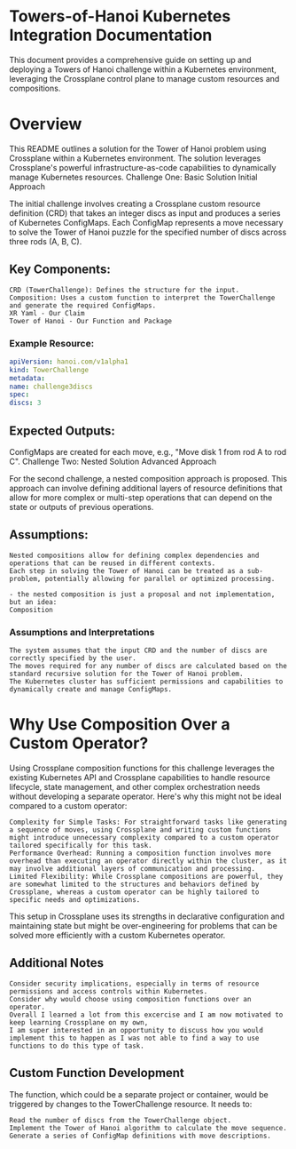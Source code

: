 # Towers-of-Hanoi Kubernetes Integration Documentation

This document provides a comprehensive guide on setting up and deploying a Towers of Hanoi challenge within a Kubernetes environment, leveraging the Crossplane control plane to manage custom resources and compositions.

# Overview

This README outlines a solution for the Tower of Hanoi problem using Crossplane within a Kubernetes environment. The solution leverages Crossplane's powerful infrastructure-as-code capabilities to dynamically manage Kubernetes resources.
Challenge One: Basic Solution
Initial Approach

The initial challenge involves creating a Crossplane custom resource definition (CRD) that takes an integer discs as input and produces a series of Kubernetes ConfigMaps. Each ConfigMap represents a move necessary to solve the Tower of Hanoi puzzle for the specified number of discs across three rods (A, B, C).

## Key Components:

    CRD (TowerChallenge): Defines the structure for the input.
    Composition: Uses a custom function to interpret the TowerChallenge and generate the required ConfigMaps.
    XR Yaml - Our Claim
    Tower of Hanoi - Our Function and Package

### Example Resource:

```yaml
apiVersion: hanoi.com/v1alpha1
kind: TowerChallenge
metadata:
name: challenge3discs
spec:
discs: 3
```

## Expected Outputs:

ConfigMaps are created for each move, e.g., "Move disk 1 from rod A to rod C".
Challenge Two: Nested Solution
Advanced Approach

For the second challenge, a nested composition approach is proposed. This approach can involve defining additional layers of resource definitions that allow for more complex or multi-step operations that can depend on the state or outputs of previous operations.

## Assumptions:

    Nested compositions allow for defining complex dependencies and operations that can be reused in different contexts.
    Each step in solving the Tower of Hanoi can be treated as a sub-problem, potentially allowing for parallel or optimized processing.

    - the nested composition is just a proposal and not implementation, but an idea:
    Composition

### Assumptions and Interpretations

    The system assumes that the input CRD and the number of discs are correctly specified by the user.
    The moves required for any number of discs are calculated based on the standard recursive solution for the Tower of Hanoi problem.
    The Kubernetes cluster has sufficient permissions and capabilities to dynamically create and manage ConfigMaps.

# Why Use Composition Over a Custom Operator?

Using Crossplane composition functions for this challenge leverages the existing Kubernetes API and Crossplane capabilities to handle resource lifecycle, state management, and other complex orchestration needs without developing a separate operator. Here's why this might not be ideal compared to a custom operator:

    Complexity for Simple Tasks: For straightforward tasks like generating a sequence of moves, using Crossplane and writing custom functions might introduce unnecessary complexity compared to a custom operator tailored specifically for this task.
    Performance Overhead: Running a composition function involves more overhead than executing an operator directly within the cluster, as it may involve additional layers of communication and processing.
    Limited Flexibility: While Crossplane compositions are powerful, they are somewhat limited to the structures and behaviors defined by Crossplane, whereas a custom operator can be highly tailored to specific needs and optimizations.

This setup in Crossplane uses its strengths in declarative configuration and maintaining state but might be over-engineering for problems that can be solved more efficiently with a custom Kubernetes operator.

## Additional Notes

    Consider security implications, especially in terms of resource permissions and access controls within Kubernetes.
    Consider why would choose using composition functions over an operator.
    Overall I learned a lot from this excercise and I am now motivated to keep learning Crossplane on my own,
    I am super interested in an opportunity to discuss how you would implement this to happen as I was not able to find a way to use functions to do this type of task.

## Custom Function Development

The function, which could be a separate project or container, would be triggered by changes to the TowerChallenge resource. It needs to:

    Read the number of discs from the TowerChallenge object.
    Implement the Tower of Hanoi algorithm to calculate the move sequence.
    Generate a series of ConfigMap definitions with move descriptions.
